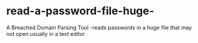 # read-a-password-file-huge-
A Breached Domain Parsing Tool -reads passwords in a huge file that may not open usually in a text editor
